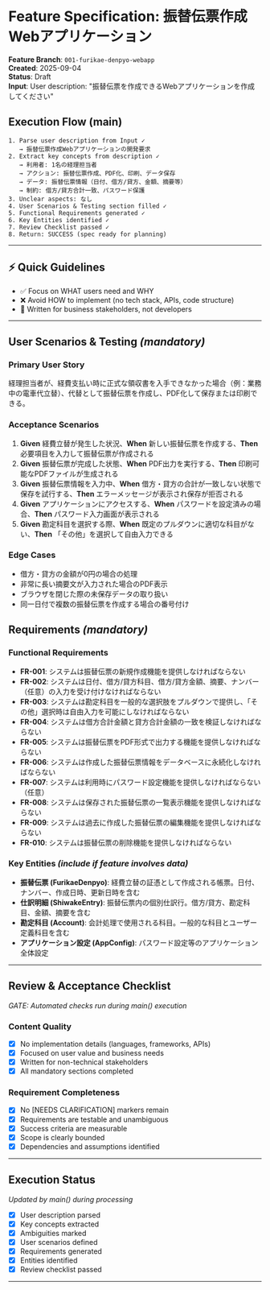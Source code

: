 # Feature Specification: 振替伝票作成Webアプリケーション

**Feature Branch**: `001-furikae-denpyo-webapp`  
**Created**: 2025-09-04  
**Status**: Draft  
**Input**: User description: "振替伝票を作成できるWebアプリケーションを作成してください"

## Execution Flow (main)
```
1. Parse user description from Input ✓
   → 振替伝票作成Webアプリケーションの開発要求
2. Extract key concepts from description ✓
   → 利用者: 1名の経理担当者
   → アクション: 振替伝票作成、PDF化、印刷、データ保存
   → データ: 振替伝票情報（日付、借方/貸方、金額、摘要等）
   → 制約: 借方/貸方合計一致、パスワード保護
3. Unclear aspects: なし
4. User Scenarios & Testing section filled ✓
5. Functional Requirements generated ✓
6. Key Entities identified ✓
7. Review Checklist passed ✓
8. Return: SUCCESS (spec ready for planning)
```

---

## ⚡ Quick Guidelines
- ✅ Focus on WHAT users need and WHY
- ❌ Avoid HOW to implement (no tech stack, APIs, code structure)
- 👥 Written for business stakeholders, not developers

---

## User Scenarios & Testing *(mandatory)*

### Primary User Story
経理担当者が、経費支払い時に正式な領収書を入手できなかった場合（例：業務中の電車代立替）、代替として振替伝票を作成し、PDF化して保存または印刷できる。

### Acceptance Scenarios
1. **Given** 経費立替が発生した状況、**When** 新しい振替伝票を作成する、**Then** 必要項目を入力して振替伝票が作成される
2. **Given** 振替伝票が完成した状態、**When** PDF出力を実行する、**Then** 印刷可能なPDFファイルが生成される
3. **Given** 振替伝票情報を入力中、**When** 借方・貸方の合計が一致しない状態で保存を試行する、**Then** エラーメッセージが表示され保存が拒否される
4. **Given** アプリケーションにアクセスする、**When** パスワードを設定済みの場合、**Then** パスワード入力画面が表示される
5. **Given** 勘定科目を選択する際、**When** 既定のプルダウンに適切な科目がない、**Then** 「その他」を選択して自由入力できる

### Edge Cases
- 借方・貸方の金額が0円の場合の処理
- 非常に長い摘要文が入力された場合のPDF表示
- ブラウザを閉じた際の未保存データの取り扱い
- 同一日付で複数の振替伝票を作成する場合の番号付け

## Requirements *(mandatory)*

### Functional Requirements
- **FR-001**: システムは振替伝票の新規作成機能を提供しなければならない
- **FR-002**: システムは日付、借方/貸方科目、借方/貸方金額、摘要、ナンバー（任意）の入力を受け付けなければならない
- **FR-003**: システムは勘定科目を一般的な選択肢をプルダウンで提供し、「その他」選択時は自由入力を可能にしなければならない
- **FR-004**: システムは借方合計金額と貸方合計金額の一致を検証しなければならない
- **FR-005**: システムは振替伝票をPDF形式で出力する機能を提供しなければならない
- **FR-006**: システムは作成した振替伝票情報をデータベースに永続化しなければならない
- **FR-007**: システムは利用時にパスワード設定機能を提供しなければならない（任意）
- **FR-008**: システムは保存された振替伝票の一覧表示機能を提供しなければならない
- **FR-009**: システムは過去に作成した振替伝票の編集機能を提供しなければならない
- **FR-010**: システムは振替伝票の削除機能を提供しなければならない

### Key Entities *(include if feature involves data)*
- **振替伝票 (FurikaeDenpyo)**: 経費立替の証憑として作成される帳票。日付、ナンバー、作成日時、更新日時を含む
- **仕訳明細 (ShiwakeEntry)**: 振替伝票内の個別仕訳行。借方/貸方、勘定科目、金額、摘要を含む
- **勘定科目 (Account)**: 会計処理で使用される科目。一般的な科目とユーザー定義科目を含む
- **アプリケーション設定 (AppConfig)**: パスワード設定等のアプリケーション全体設定

---

## Review & Acceptance Checklist
*GATE: Automated checks run during main() execution*

### Content Quality
- [x] No implementation details (languages, frameworks, APIs)
- [x] Focused on user value and business needs
- [x] Written for non-technical stakeholders
- [x] All mandatory sections completed

### Requirement Completeness
- [x] No [NEEDS CLARIFICATION] markers remain
- [x] Requirements are testable and unambiguous  
- [x] Success criteria are measurable
- [x] Scope is clearly bounded
- [x] Dependencies and assumptions identified

---

## Execution Status
*Updated by main() during processing*

- [x] User description parsed
- [x] Key concepts extracted
- [x] Ambiguities marked
- [x] User scenarios defined
- [x] Requirements generated
- [x] Entities identified
- [x] Review checklist passed

---
